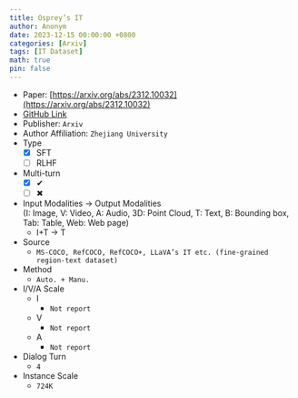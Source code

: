 ```yaml
---
title: Osprey’s IT
author: Anonym
date: 2023-12-15 00:00:00 +0800
categories: [Arxiv]
tags: [IT Dataset]
math: true
pin: false
---
```


- Paper: [https://arxiv.org/abs/2312.10032](https://arxiv.org/abs/2312.10032)
- [GitHub Link](https://github.com/CircleRadon/Osprey)
- Publisher: `Arxiv`
- Author Affiliation: `Zhejiang University`
- Type
  + [x] SFT
  + [ ] RLHF
- Multi-turn
  + [x] &#x2714;
  + [ ] &#x2716;
- Input Modalities $\rightarrow$ Output Modalities <br />(I: Image, V: Video, A: Audio, 3D: Point Cloud, T: Text, B: Bounding box, Tab: Table, Web: Web page)
  + I+T $\rightarrow$ T
- Source
  + `MS-COCO, RefCOCO, RefCOCO+, LLaVA’s IT etc. (fine-grained region-text dataset)`
- Method
  + `Auto. + Manu.`
- I/V/A Scale
  + I
    * `Not report`
  + V
    * `Not report`
  + A
    * `Not report`
- Dialog Turn
  + `4`
- Instance Scale
  + `724K`
